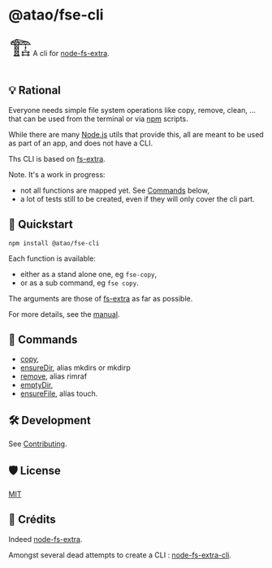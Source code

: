 # @atao/fse-cli

<span style="font-size:3em;">🏗</span>A cli for [node-fs-extra](https://github.com/jprichardson/node-fs-extra). 

## 💡 Rational

Everyone needs simple file system operations like copy, remove, clean, ... that can be used from the terminal or via [npm](https://www.npmjs.com) scripts. 

While there are many [Node.js](https://nodejs.org) utils that provide this, all are meant to be used as part of an app, and does not have a CLI.

Ths CLI is based on [fs-extra](https://github.com/jprichardson/node-fs-extra).

Note. It's a work in progress:
* not all functions are mapped yet. See [Commands](#Commands) below,
* a lot of tests still to be created, even if they will only cover the cli part.

## 🏁 Quickstart

```
npm install @atao/fse-cli
```

Each function is available:
- either as a stand alone one, eg `fse-copy`,
- or as a sub command, eg `fse copy`.

The arguments are those of [fs-extra](https://github.com/jprichardson/node-fs-extra) as far as possible.

For more details, see the [manual](MANUAL.md).

## 🎹 Commands

- [copy](MANUAL.md#'Copy-files-or-folders'),
- [ensureDir](MANUAL.md#'Creating-directories'), alias mkdirs or mkdirp
- [remove](MANUAL.md#'Deleting-directories'), alias rimraf
- [emptyDir](MANUAL.md#'Cleaning-directories'),
- [ensureFile](MANUAL.md#'Creating-files'), alias touch.

## 🛠️ Development

See [Contributing](CONTRIBUTING.md).

## 🛡 License

[MIT](LICENSE)

## 📜 Crédits

Indeed [node-fs-extra](https://github.com/jprichardson/node-fs-extra).

Amongst several dead attempts to create a CLI : [node-fs-extra-cli](https://www.npmjs.com/package/fs-extra-cli).

